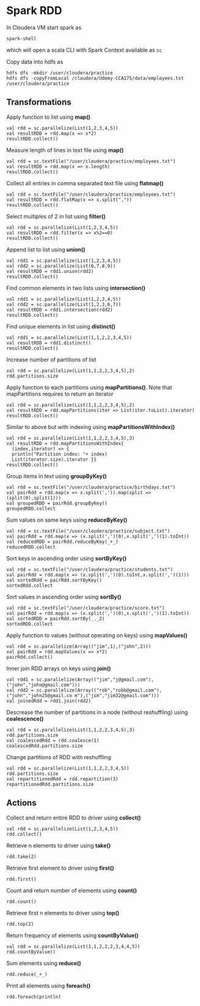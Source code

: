 # Spark RDD

In Cloudera VM start spark as
```
spark-shell
```
which will open a scala CLI with Spark Context available as `sc`

Copy data into hdfs as
```
hdfs dfs -mkdir /user/cloudera/practice
hdfs dfs -copyFromLocal /cloudera/Udemy-CCA175/data/employees.txt /user/cloudera/practice 
```

## Transformations
Apply function to list using **map()** 
```
val rdd = sc.parallelize(List(1,2,3,4,5)) 
val resultRDD = rdd.map(x => x*2) 
resultRDD.collect()
```
Measure length of lines in text file using **map()** 
```
val rdd = sc.textFile("/user/cloudera/practice/employees.txt") 
val resultRDD = rdd.map(x => x.length) 
resultRDD.collect()
```
Collect all entries in comma separated text file using **flatmap()**
```
val rdd = sc.textFile("/user/cloudera/practice/employees.txt") 
val resultRDD = rdd.flatMap(x => x.split(","))
resultRDD.collect()
```
Select multiples of 2 in list using **filter()**
```
val rdd = sc.parallelize(List(1,2,3,4,5)) 
val resultRDD = rdd.filter(x => x%2==0) 
resultRDD.collect()
```
Append list to list using **union()**
```
val rdd1 = sc.parallelize(List(1,2,3,4,5)) 
val rdd2 = sc.parallelize(List(6,7,8,9)) 
val resultRDD = rdd1.union(rdd2) 
resultRDD.collect()
```
Find common elements in two lists using **intersection()**
```
val rdd1 = sc.parallelize(List(1,2,3,4,5)) 
val rdd2 = sc.parallelize(List(1,2,3,6,7)) 
val resultRDD = rdd1.intersection(rdd2) 
resultRDD.collect()
```
Find unique elements in list using **distinct()**
```
val rdd1 = sc.parallelize(List(1,1,2,2,3,4,5))
val resultRDD = rdd1.distinct()
resultRDD.collect()
```
Increase number of partitions of list
```
val rdd = sc.parallelize(List(1,1,2,2,3,4,5),2)
rdd.partitions.size
```
Apply function to each partitions using **mapPartitions()**. Note that mapPartitions requires to return an iterator 
```
val rdd = sc.parallelize(List(1,1,2,2,3,4,5),2)
val resultRDD = rdd.mapPartitions(iter => List(iter.toList).iterator)
resultRDD.collect()
```
Similar to above but with indexing using **mapPartitionsWithIndex()**
```
val rdd = sc.parallelize(List(1,1,2,2,3,4,5),3) 
val resultRDD = rdd.mapPartitionsWithIndex{
  (index,iterator) => {
  println("Partition index: "+ index) 
  List(iterator.size).iterator }}
resultRDD.collect()
```
Group items in text using **groupByKey()**
```
val rdd = sc.textFile("/user/cloudera/practice/birthdays.txt") 
val pairRdd = rdd.map(x => x.split(',')).map(split => (split(0),split(1)))
val groupedRDD = pairRdd.groupByKey() 
groupedRDD.collect
```
Sum values on same keys using **reduceByKey()**
```
val rdd = sc.textFile("/user/cloudera/practice/subject.txt")
val pairRdd = rdd.map(x => (x.split(',')(0),x.split(',')(1).toInt)) 
val reducedRDD = pairRdd.reduceByKey(_+_) 
reducedRDD.collect
```
Sort keys in ascending order using **sortByKey()**
```
val rdd = sc.textFile("/user/cloudera/practice/students.txt")
val pairRdd = rdd.map(x => (x.split(',')(0).toInt,x.split(',')(1))) 
val sortedRdd = pairRdd.sortByKey()
sortedRdd.collect
```
Sort values in ascending order using **sortBy()**
```
val rdd = sc.textFile("/user/cloudera/practice/score.txt")
val pairRdd = rdd.map(x => (x.split(',')(0),x.split(',')(1).toInt)) 
val sortedRDD = pairRdd.sortBy(_._2)
sortedRDD.collect
```
Apply function to values (without operating on keys) using **mapValues()**
```
val rdd = sc.parallelize(Array(("jim",1),("john",2))) 
val pairRdd = rdd.mapValues(x => x*2) 
pairRdd.collect()
```
Inner join RDD arrays on keys using **join()**
```
val rdd1 = sc.parallelize(Array(("jim","j@gmail.com"),("john","john@gmail.com")))
val rdd2 = sc.parallelize(Array(("rob","robb@gmail.com"),("john","john25@gmail.co m"),("jim","jim32@gmail.com")))
val joinedRdd = rdd1.join(rdd2)
```
Descrease the number of partitions in a node (without reshuffling) using **coalescence()**
```
val rdd = sc.parallelize(List(1,1,2,2,3,4,5),3) 
rdd.partitions.size
val coalescedRdd = rdd.coalesce(1) 
coalescedRdd.partitions.size
```
Change partitions of RDD with reshuffling
```
val rdd = sc.parallelize(List(1,1,2,2,3,4,5)) 
rdd.partitions.size
val repartitionedRdd = rdd.repartition(3) 
repartitionedRdd.partitions.size
```

## Actions

Collect and return entire RDD to driver using **collect()**
```
val rdd = sc.parallelize(List(1,2,3,4,5)) 
rdd.collect()
```
Retrieve n elements to driver using **take()**
```
rdd.take(2)
```
Retrieve first element to driver using **first()**
```
rdd.first()
```
Count and return number of elements using **count()**
```
rdd.count()
```
Retrieve first n elements to driver using **top()**
```
rdd.top(2)
```
Return frequency of elements using **countByValue()**
```
val rdd = sc.parallelize(List(1,1,2,2,2,3,4,4,5)) 
rdd.countByValue()
```
Sum elements using **reduce()**
```
rdd.reduce(_+_)
```
Print all elements using **foreach()**
```
rdd.foreach(println)
```

